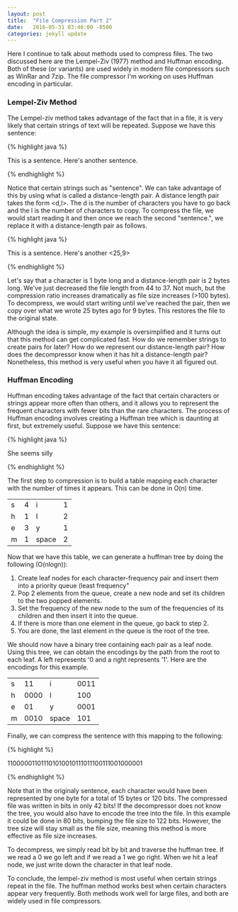 ```yaml
---
layout: post
title:  "File Compression Part 2"
date:   2016-05-31 03:46:00 -0500
categories: jekyll update
---
```


Here I continue to talk about methods used to compress files. The two discussed here
are the Lempel-Ziv (1977) method and Huffman encoding. Both of these (or variants) are
used widely in modern file compressors such as WinRar and 7zip. The file compressor
I'm working on uses Huffman encoding in particular.

<h3>Lempel-Ziv Method</h3>

The Lempel-ziv method takes advantage of the fact that in a file, it is very likely
that certain strings of text will be repeated. Suppose we have this sentence:

{% highlight java %}

This is a sentence. Here's another sentence.

{% endhighlight %}

Notice that certain strings such as "sentence". We can take advantage of this by using what
is called a distance-length pair. A distance length pair takes the form <d,l>. The d is
the number of characters you have to go back and the l is the number of characters to copy.
To compress the file, we would start reading it and then once we reach the second "sentence.",
we replace it with a distance-length pair as follows.

{% highlight java %}

This is a sentence. Here's another <25,9>

{% endhighlight %}

Let's say that a character is 1 byte long and a distance-length pair is 2 bytes long.
We've just decreased the file length from 44 to 37. Not much, but the compression ratio increases
dramatically as file size increases (>100 bytes). To decompress, we would start writing until we've
reached the pair, then we copy over what we wrote 25 bytes ago for 9 bytes. This restores the
file to the original state. 

Although the idea is simple, my example is oversimplified and it turns out that
this method can get complicated fast. How do we remember strings to create pairs 
for later? How do we represent our distance-length pair? How does the decompressor
know when it has hit a distance-length pair? Nonetheless, this method is very useful
when you have it all figured out.

<h3>Huffman Encoding</h3>

Huffman encoding takes advantage of the fact that certain characters or strings appear
more often than others, and it allows you to represent the frequent characters with fewer
bits than the rare characters. The process of Huffman encoding involves creating a
Huffman tree which is daunting at first, but extremely useful. Suppose we have this sentence:

{% highlight java %}

She seems silly

{% endhighlight %}

The first step to compression is to build a table mapping each character with the number of
times it appears. This can be done in O(n) time.

<table>
<tr> <td>s</td><td>4</td><td>i</td><td>1</td> </tr>
<tr> <td>h</td><td>1</td><td>l</td><td>2</td> </tr>
<tr> <td>e</td><td>3</td><td>y</td><td>1</td> </tr>
<tr> <td>m</td><td>1</td><td>space</td><td>2</td> </tr>
</table>

Now that we have this table, we can generate a huffman tree by doing the following (O(nlogn)):

1. Create leaf nodes for each character-frequency pair and insert them into a priority queue (least frequency"
2. Pop 2 elements from the queue, create a new node and set its children to the two popped elements.
3. Set the frequency of the new node to the sum of the frequencies of its children and then insert it into the queue.
4. If there is more than one element in the queue, go back to step 2.
5. You are done, the last element in the queue is the root of the tree.

We should now have a binary tree containing each pair as a leaf node. Using this tree,
we can obtain the encodings by the path from the root to each leaf. A left represents '0 and
a right represents '1'. Here are the encodings for this example.

<table>
<tr> <td>s</td><td>11</td><td>i</td><td>0011</td> </tr>
<tr> <td>h</td><td>0000</td><td>l</td><td>100</td> </tr>
<tr> <td>e</td><td>01</td><td>y</td><td>0001</td> </tr>
<tr> <td>m</td><td>0010</td><td>space</td><td>101</td> </tr>
</table>

Finally, we can compress the sentence with this mapping to the following:

{% highlight %}

110000011011101010010111011100111001000001

{% endhighlight %}

Note that in the originaly sentence, each character would have been represented by
one byte for a total of 15 bytes or 120 bits. The compressed file was written in bits
in only 42 bits! If the decompressor does not know the tree, you would also have to 
encode the tree into the file. In this example it could be done in 80 bits, bumping
the file size to 122 bits. However, the tree size will stay small as the file size,
meaning this method is more effective as file size increases. 

To decompress, we simply read bit by bit and traverse the huffman tree. If we read a 
0 we go left and if we read a 1 we go right. When we hit a leaf node, we just write down
the character in that leaf node. 

To conclude, the lempel-ziv method is most useful when certain strings repeat in the file.
The huffman method works best when certain characters appear very frequently. Both methods
work well for large files, and both are widely used in file compressors.




